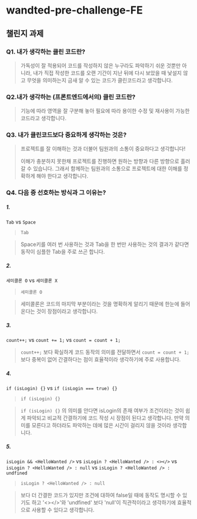 # wandted-pre-challenge-FE

## 챌린지 과제

### Q1. 내가 생각하는 클린 코드란?

> 가독성이 잘 적용되어 코드를 작성하지 않은 누구라도 파악하기 쉬운 것뿐만 아니라,
> 내가 직접 작성한 코드를 오랜 기간이 지난 뒤에 다시 보았을 때 낯설지 않고 무엇을 의미하는지 금새 알 수 있는 코드가
> 클린코드라고 생각합니다.

### Q2.내가 생각하는 (프론트엔드에서의) 클린 코드란?

> 기능에 따라 영역을 잘 구분해 놓아 필요에 따라 용이한 수정 및 재사용이 가능한 코드라고 생각합니다.

### Q3. 내가 클린코드보다 중요하게 생각하는 것은?

> 프로젝트를 잘 이해하는 것과 더불어 팀원과의 소통이 중요하다고 생각합니다!
>
> 이해가 충분하지 못한채 프로젝트를 진행하면 원하는 방향과 다른 방향으로 흘러갈 수 있습니다. 그래서 
> 함께하는 팀원과의 소통으로 프로젝트에 대한 이해를 정확하게 해야 한다고 생각합니다.


### Q4. 다음 중 선호하는 방식과 그 이유는?

##### 1.

`Tab` vs `Space`

> `Tab`

> Space키를 여러 번 사용하는 것과 Tab을 한 번만 사용하는 것의 결과가 같다면 동작이 심플한 Tab을 주로 쓰곤 합니다.

##### 2.

`세미콜론 O` vs `세미콜론 X`

> `세미콜론 O`

> 세미콜론은 코드의 마지막 부분이라는 것을 명확하게 알리기 때문에 한눈에 들어온다는 것이 장점이라고 생각합니다.

##### 3.

`count++;` vs `count += 1;` vs `count = count + 1;`

> `count++;` 보다 확실하게 코드 동작의 의미를 전달하면서 `count = count + 1;` 보다 중복이 없어 간결하다는 점이 효율적이라 생각하기에 주로 사용합니다.

##### 4.

`if (isLogin) {}` vs `if (isLogin === true) {}`

> `if (isLogin) {}`

> `if (isLogin) {}` 의 의미를 안다면 isLogin의 존재 여부가 조건이라는 것이 쉽게 파악되고 비교적 간결하기에 코드 작성 시 장점이 된다고 생각합니다. 만약 의미를 모른다고 하더라도 파악하는 데에 많은 시간이 걸리지 않을 것이라 생각합니다.

##### 5.

`isLogin && <HelloWanted />` vs `isLogin ? <HelloWanted /> : <></>` vs `isLogin ? <HelloWanted /> : null` vs `isLogin ? <HelloWanted /> : undfined`

> `isLogin ? <HelloWanted /> : null`

> 보다 더 간결한 코드가 있지만 조건에 대하여 false일 때에 동작도 명시할 수 있기도 하고 '<></>'와 'undfined' 보다 'null'이 직관적이라고 생각하기에 효율적으로 사용할 수 있다고 생각합니다.
